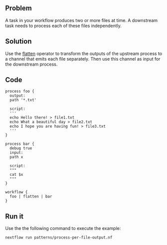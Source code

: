 ## Problem 

A task in your workflow produces two or more files at time. A downstream task needs to process each
of these files independently.

## Solution

Use the [flatten](https://www.nextflow.io/docs/latest/operator.html#flatten) operator to 
transform the outputs of the upstream process to a channel that emits each file separately. 
Then use this channel as input for the downstream process. 

## Code 

```nextflow
process foo {
  output:
  path '*.txt'

  script:
  '''
  echo Hello there! > file1.txt
  echo What a beautiful day > file2.txt
  echo I hope you are having fun! > file3.txt 
  ''' 
}

process bar {
  debug true
  input: 
  path x

  script:
  """
  cat $x
  """
}

workflow {
  foo | flatten | bar
}
```

## Run it

Use the the following command to execute the example:

```bash
nextflow run patterns/process-per-file-output.nf
```
